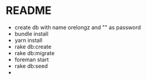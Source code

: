 # README

* create db with name orelongz and "" as password
* bundle install
* yarn install
* rake db:create
* rake db:migrate
* foreman start
* rake db:seed
* 
